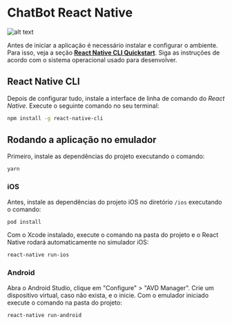 ChatBot React Native
=============

![alt text](https://i.imgur.com/8TfCjvx.png)

Antes de iniciar a aplicação é necessário instalar e configurar o ambiente. Para isso, veja a seção [**React Native CLI Quickstart**](https://facebook.github.io/react-native/docs/getting-started.html). Siga as instruções de acordo com o sistema operacional usado para desenvolver.

## React Native CLI

Depois de configurar tudo, instale a interface de linha de comando do *React Native*. Execute o seguinte comando no seu terminal:

```bash
npm install -g react-native-cli
```

## Rodando a aplicação no emulador

Primeiro, instale as dependências do projeto executando o comando:

```bash
yarn
```

### iOS

Antes, instale as dependências do projeto iOS no diretório `/ios` executando o comando:

```bash
pod install
```

Com o Xcode instalado, execute o comando na pasta do projeto e o React Native rodará automaticamente no simulador iOS:

```bash
react-native run-ios
```

### Android

Abra o Android Studio, clique em "Configure" > "AVD Manager". Crie um dispositivo virtual, caso não exista, e o inicie. Com o emulador iniciado execute o comando na pasta do projeto:

```bash
react-native run-android
```

